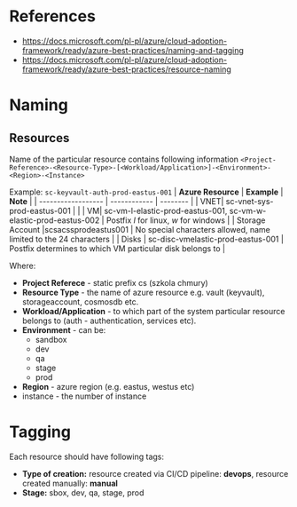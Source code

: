 # References
* https://docs.microsoft.com/pl-pl/azure/cloud-adoption-framework/ready/azure-best-practices/naming-and-tagging
* https://docs.microsoft.com/pl-pl/azure/cloud-adoption-framework/ready/azure-best-practices/resource-naming

# Naming
## Resources 
Name of the particular resource contains following information
```<Project-Reference>-<Resource-Type>-[<Workload/Application>]-<Environment>-<Region>-<Instance>```

Example:
```sc-keyvault-auth-prod-eastus-001```
| **Azure Resource** | **Example** | **Note** |
| ------------------ | ------------ | -------- | 
| VNET| sc-vnet-sys-prod-eastus-001 |  |
| VM| sc-vm-l-elastic-prod-eastus-001, sc-vm-w-elastic-prod-eastus-002 | Postfix *l* for linux, *w* for windows |
| Storage Account |scsacssprodeastus001 | No special characters allowed, name limited to the 24 characters |
| Disks | sc-disc-vmelastic-prod-eastus-001 | Postfix determines to which VM particular disk belongs to |

Where:
* **Project Referece** - static prefix cs (szkola chmury)
* **Resource Type** - the name of azure resource e.g. vault (keyvault), storageaccount, cosmosdb etc.
* **Workload/Application** - to which part of the system particular resource belongs to (auth - authentication, services etc).
* **Environment** - can be:
   * sandbox
   * dev
   * qa
   * stage
   * prod
* **Region** - azure region (e.g. eastus, westus etc)
* instance - the number of instance



# Tagging
Each resource should have following tags:
* **Type of creation:** resource created via CI/CD pipeline: **devops**, resource created manually: **manual**
* **Stage:** sbox, dev, qa, stage, prod
